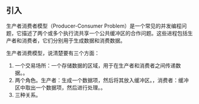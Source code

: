 

## **引入**

生产者消费者模型（Producer-Consumer Problem）是一个常见的并发编程问题，它描述了两个或多个执行流共享一个公共缓冲区的合作问题。这些进程包括生产者和消费者，它们分别用于生成数据和消费数据。

生产者消费模型，说清楚要有三个方面：

1. 一个交易场所：一个存储数据的区域，用于在生产者和消费者之间传递数据。。
2. 两个角色。生产者：生成一个数据项，然后将其放入缓冲区。，消费者：缓冲区中取出一个数据项，然后进行处理。。
3. 三种关系。

